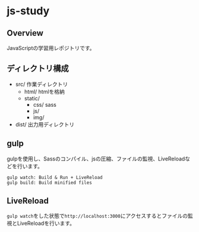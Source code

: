 # js-study

## Overview

JavaScriptの学習用レポジトリです。

## ディレクトリ構成

* src/  作業ディレクトリ
  + html/ htmlを格納
  + static/
    * css/  sass
    * js/
    * img/
* dist/ 出力用ディレクトリ

## gulp

gulpを使用し、Sassのコンパイル、jsの圧縮、ファイルの監視、LiveReloadなどを行います。

```
gulp watch: Build & Run + LiveReload
gulp build: Build minified files
```

## LiveReload

`gulp watch`をした状態で`http://localhost:3000`にアクセスするとファイルの監視とLiveReloadを行います。
